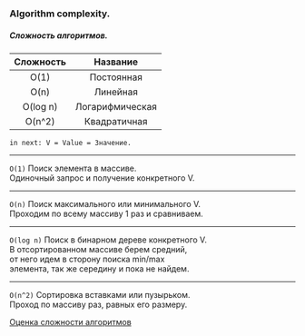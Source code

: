 ### Algorithm complexity.  
##### Сложность алгоритмов.  

|Сложность|Название|
|:-:|:-:|
|O(1)		|Постоянная|
|O(n)		|Линейная|
|O(log n)	|Логарифмическая|
|O(n^2)		|Квадратичная|

`in next: V = Value = Значение.`  

- - -
`O(1)`
Поиск элемента в массиве.  
Одиночный запрос и получение конкретного V.  

- - -
`O(n)`
Поиск максимального или минимального V.  
Проходим по всему массиву 1 раз и сравниваем.

- - -
`O(log n)`
Поиск в бинарном дереве конкретного V.  
В отсортированном массиве берем средний,  
от него идем в сторону поиска min/max  
элемента, так же середину и пока не найдем.  

- - -
`O(n^2)`
Сортировка вставками или пузырьком.  
Проход по массиву раз, равных его размеру.

[Оценка сложности алгоритмов](https://tproger.ru/articles/computational-complexity-explained/)